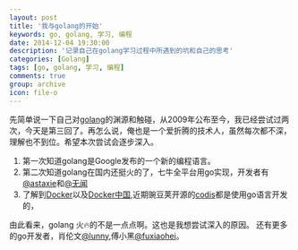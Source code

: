 ```yaml
---
layout: post
title: '我与golang的开始'
keywords: go, golang, 学习, 编程
date: 2014-12-04 19:30:00
description: '记录自己在golang学习过程中所遇到的坑和自己的思考'
categories: [Golang]
tags: [go, golang, 学习, 编程]
comments: true
group: archive
icon: file-o
---
```


先简单说一下自己对[golang](http://golang.org/)的渊源和触碰，从2009年公布至今，我已经尝试过两次，今天是第三回了。再怎么说，俺也是一个爱折腾的技术人，虽然每次都不深，理解也不到位。希望本次尝试会逐步深入。

1. 第一次知道golang是Google发布的一个新的编程语言。
2. 第二次知道golang在国内还挺火的了，七牛全平台用go实现，开发者有[@astaxie](https://github.com/astaxie)和[@无闻](https://github.com/Unknwon)
3. 了解到[Docker]()以及[Docker中国](https://docker.cn),近期豌豆荚开源的[codis](https://github.com/wandoulabs/codis)都是使用go语言开发的，

<!--more-->

由此看来，golang 火🔥的不是一点点啊。这也是我想尝试深入的原因。
还有更多的go开发者，肖伦文[@lunny](https://github.com/lunny),傅小黑[@fuxiaohei](https://github.com/fuxiaohei)。
